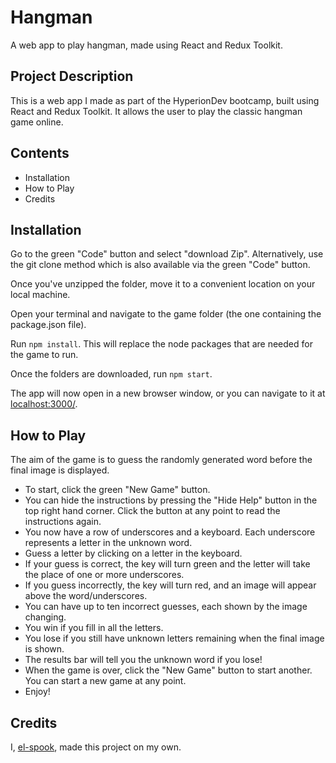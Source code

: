 # Hangman

A web app to play hangman, made using React and Redux Toolkit.

## Project Description

This is a web app I made as part of the HyperionDev bootcamp, built using React and Redux Toolkit. 
It allows the user to play the classic hangman game online.

## Contents
* Installation
* How to Play
* Credits


## Installation

Go to the green "Code" button and select "download Zip". Alternatively, use the git clone method which is also available via the green "Code" button.

Once you've unzipped the folder, move it to a convenient location on your local machine.

Open your terminal and navigate to the game folder (the one containing the package.json file).

Run `npm install`. This will replace the node packages that are needed for the game to run.

Once the folders are downloaded, run `npm start`. 

The app will now open in a new browser window, or you can navigate to it at [localhost:3000/](localhost:3000/).


## How to Play

The aim of the game is to guess the randomly generated word before the final image is displayed.

* To start, click the green "New Game" button.
* You can hide the instructions by pressing the "Hide Help" button in the top right hand corner. Click the button at any point to read the instructions again.
* You now have a row of underscores and a keyboard. Each underscore represents a letter in the unknown word.
* Guess a letter by clicking on a letter in the keyboard. 
* If your guess is correct, the key will turn green and the letter will take the place of one or more underscores.
* If you guess incorrectly, the key will turn red, and an image will appear above the word/underscores.
* You can have up to ten incorrect guesses, each shown by the image changing.
* You win if you fill in all the letters.
* You lose if you still have unknown letters remaining when the final image is shown.
* The results bar will tell you the unknown word if you lose!
* When the game is over, click the "New Game" button to start another. You can start a new game at any point.
* Enjoy!




## Credits

I, [el-spook](https://github.com/el-spook), made this project on my own.


